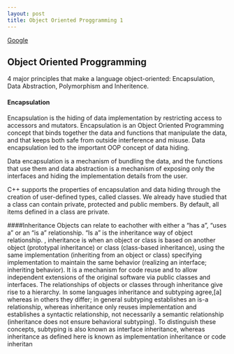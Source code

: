 ```yaml
---
layout: post
title: Object Oriented Proggramming 1
---
```

[Google](https/:www.google.com)

## Object Oriented Proggramming

 4 major principles that make a
language object-oriented: Encapsulation, Data Abstraction,
Polymorphism and Inheritence.
#### Encapsulation
Encapsulation is the
hiding of data implementation by restricting access to accessors and
mutators.
Encapsulation is an Object Oriented Programming concept that binds together the data and functions that manipulate the data, and that keeps both safe from outside interference and misuse. Data encapsulation led to the important OOP concept of data hiding.

Data encapsulation is a mechanism of bundling the data, and the functions that use them and data abstraction is a mechanism of exposing only the interfaces and hiding the implementation details from the user.

C++ supports the properties of encapsulation and data hiding through the creation of user-defined types, called classes. We already have studied that a class can contain private, protected and public members. By default, all items defined in a class are private.


####Inheritance
 Objects can relate to eachother
with either a “has a”, “uses a” or an “is a” relationship.  “Is a”
is the inheritance way of object relationship. 
, inheritance is when an object or class is based on another object (prototypal inheritance) or class (class-based inheritance), using the same implementation (inheriting from an object or class) specifying implementation to maintain the same behavior (realizing an interface; inheriting behavior). It is a mechanism for code reuse and to allow independent extensions of the original software via public classes and interfaces. The relationships of objects or classes through inheritance give rise to a hierarchy.
In some languages inheritance and subtyping agree,[a] whereas in others they differ; in general subtyping establishes an is-a relationship, whereas inheritance only reuses implementation and establishes a syntactic relationship, not necessarily a semantic relationship (inheritance does not ensure behavioral subtyping). To distinguish these concepts, subtyping is also known as interface inheritance, whereas inheritance as defined here is known as implementation inheritance or code inheritan